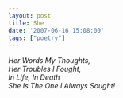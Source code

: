 ```yaml
---
layout: post
title: She
date: '2007-06-16 15:08:00'
tags: ["poetry"]
---
```


<p><i>Her Words My Thoughts,<br/>Her Troubles I Fought,<br/>In Life, In Death<br/>She Is The One I Always Sought!</i></p><div class="blogger-post-footer"><img width="1" height="1" src="https://blogger.googleusercontent.com/tracker/5416117946427095362-2684040890795717297?l=soranthou.blogspot.com" alt=""/></div>

